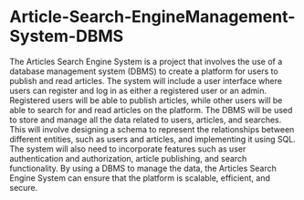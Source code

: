 # Article-Search-EngineManagement-System-DBMS

The Articles Search Engine System is a project that involves the use of a database management system (DBMS) to create a platform for users to publish and read articles. 
The system will include a user interface where users can register and log in as either a registered user or an admin. Registered users will be able to publish articles, 
while other users will be able to search for and read articles on the platform. The DBMS will be used to store and manage all the data related to users, articles, and searches.
This will involve designing a schema to represent the relationships between different entities, such as users and articles, and implementing it using SQL. 
The system will also need to incorporate features such as user authentication and authorization, article publishing, and search functionality. By using a DBMS to manage the data, 
the Articles Search Engine System can ensure that the platform is scalable, efficient, and secure.
